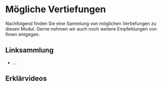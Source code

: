 # Mögliche Vertiefungen
Nachfolgend finden Sie eine Sammlung von möglichen Vertiefungen zu diesen Modul. Gerne nehmen wir auch noch weitere Empfehlungen von Ihnen entgegen.

## Linksammlung
+ ...


## Erklärvideos

